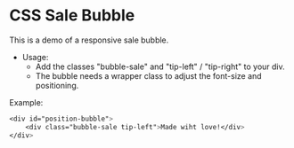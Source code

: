 # CSS Sale Bubble

This is a demo of a responsive sale bubble.

* Usage: 
	* Add the classes "bubble-sale" and "tip-left" / "tip-right" to your div.
	* The bubble needs a wrapper class to adjust the font-size and positioning.

Example:
```css
<div id="position-bubble">
	<div class="bubble-sale tip-left">Made wiht love!</div>
</div>
```
